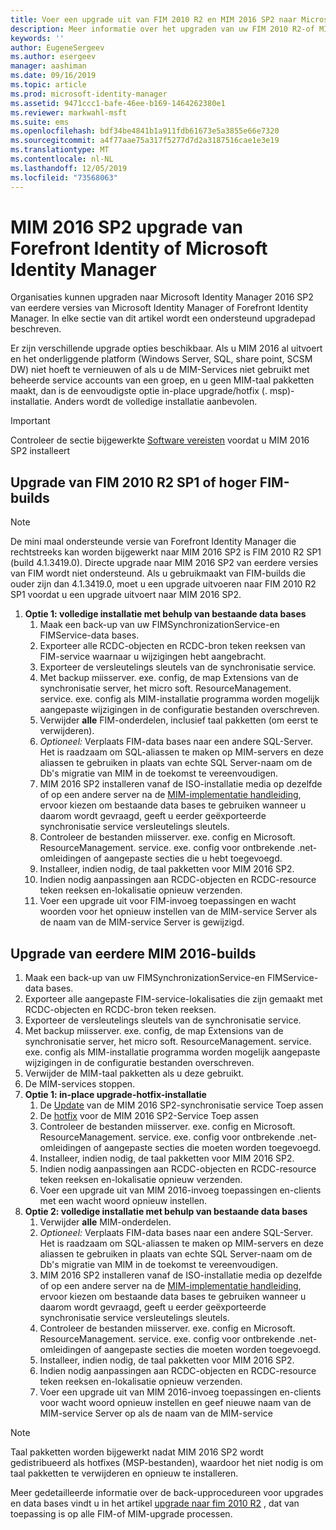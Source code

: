```yaml
---
title: Voer een upgrade uit van FIM 2010 R2 en MIM 2016 SP2 naar Microsoft Identity Manager 2016 Service Pack 2 | Microsoft Docs
description: Meer informatie over het upgraden van uw FIM 2010 R2-of MIM 2016 SP2-onderdelen en het installeren van de onderdelen die nieuw zijn in MIM 2016.
keywords: ''
author: EugeneSergeev
ms.author: esergeev
manager: aashiman
ms.date: 09/16/2019
ms.topic: article
ms.prod: microsoft-identity-manager
ms.assetid: 9471ccc1-bafe-46ee-b169-1464262380e1
ms.reviewer: markwahl-msft
ms.suite: ems
ms.openlocfilehash: bdf34be4841b1a911fdb61673e5a3855e66e7320
ms.sourcegitcommit: a4f77aae75a317f5277d7d2a3187516cae1e3e19
ms.translationtype: MT
ms.contentlocale: nl-NL
ms.lasthandoff: 12/05/2019
ms.locfileid: "73568063"
---
```

# <a name="mim-2016-sp2-upgrade--from-forefront-identity--or-microsoft-identity-manager"></a>MIM 2016 SP2 upgrade van Forefront Identity of Microsoft Identity Manager

Organisaties kunnen upgraden naar Microsoft Identity Manager 2016 SP2 van eerdere versies van Microsoft Identity Manager of Forefront Identity Manager.  In elke sectie van dit artikel wordt een ondersteund upgradepad beschreven.

Er zijn verschillende upgrade opties beschikbaar. Als u MIM 2016 al uitvoert en het onderliggende platform (Windows Server, SQL, share point, SCSM DW) niet hoeft te vernieuwen of als u de MIM-Services niet gebruikt met beheerde service accounts van een groep, en u geen MIM-taal pakketten maakt, dan is de eenvoudigste optie in-place upgrade/hotfix (. msp)-installatie. Anders wordt de volledige installatie aanbevolen.

> [!IMPORTANT]
> Controleer de sectie bijgewerkte [Software vereisten](prepare-server-ws2016.md#software-prerequisites) voordat u MIM 2016 SP2 installeert

## <a name="upgrade-from-fim-2010-r2-sp1-or-later-fim-builds"></a>Upgrade van FIM 2010 R2 SP1 of hoger FIM-builds

> [!NOTE]
> De mini maal ondersteunde versie van Forefront Identity Manager die rechtstreeks kan worden bijgewerkt naar MIM 2016 SP2 is FIM 2010 R2 SP1 (build 4.1.3419.0). Directe upgrade naar MIM 2016 SP2 van eerdere versies van FIM wordt niet ondersteund. Als u gebruikmaakt van FIM-builds die ouder zijn dan 4.1.3419.0, moet u een upgrade uitvoeren naar FIM 2010 R2 SP1 voordat u een upgrade uitvoert naar MIM 2016 SP2.

1. **Optie 1: volledige installatie met behulp van bestaande data bases**
    1. Maak een back-up van uw FIMSynchronizationService-en FIMService-data bases.
    1. Exporteer alle RCDC-objecten en RCDC-bron teken reeksen van FIM-service waarnaar u wijzigingen hebt aangebracht.
    1. Exporteer de versleutelings sleutels van de synchronisatie service.
    1. Met backup miisserver. exe. config, de map Extensions van de synchronisatie server, het micro soft. ResourceManagement. service. exe. config als MIM-installatie programma worden mogelijk aangepaste wijzigingen in de configuratie bestanden overschreven.
    1. Verwijder **alle** FIM-onderdelen, inclusief taal pakketten (om eerst te verwijderen).
    1. *Optioneel:* Verplaats FIM-data bases naar een andere SQL-Server. Het is raadzaam om SQL-aliassen te maken op MIM-servers en deze aliassen te gebruiken in plaats van echte SQL Server-naam om de Db's migratie van MIM in de toekomst te vereenvoudigen.
    1. MIM 2016 SP2 installeren vanaf de ISO-installatie media op dezelfde of op een andere server na de [MIM-implementatie handleiding](microsoft-identity-manager-deploy.md), ervoor kiezen om bestaande data bases te gebruiken wanneer u daarom wordt gevraagd, geeft u eerder geëxporteerde synchronisatie service versleutelings sleutels.
    1. Controleer de bestanden miisserver. exe. config en Microsoft. ResourceManagement. service. exe. config voor ontbrekende .net-omleidingen of aangepaste secties die u hebt toegevoegd.
    1. Installeer, indien nodig, de taal pakketten voor MIM 2016 SP2.
    1. Indien nodig aanpassingen aan RCDC-objecten en RCDC-resource teken reeksen en-lokalisatie opnieuw verzenden.
    1. Voer een upgrade uit voor FIM-invoeg toepassingen en wacht woorden voor het opnieuw instellen van de MIM-service Server als de naam van de MIM-service Server is gewijzigd.
    
## <a name="upgrade-from-previous-mim-2016-builds"></a>Upgrade van eerdere MIM 2016-builds
1. Maak een back-up van uw FIMSynchronizationService-en FIMService-data bases.
1. Exporteer alle aangepaste FIM-service-lokalisaties die zijn gemaakt met RCDC-objecten en RCDC-bron teken reeksen.
1. Exporteer de versleutelings sleutels van de synchronisatie service.
1. Met backup miisserver. exe. config, de map Extensions van de synchronisatie server, het micro soft. ResourceManagement. service. exe. config als MIM-installatie programma worden mogelijk aangepaste wijzigingen in de configuratie bestanden overschreven.
1. Verwijder de MIM-taal pakketten als u deze gebruikt.
1. De MIM-services stoppen.
1. **Optie 1: in-place upgrade-hotfix-installatie**
    1. De [Update](https://www.microsoft.com/download/details.aspx?id=100412) van de MIM 2016 SP2-synchronisatie service Toep assen
    1. De [hotfix](https://www.microsoft.com/download/details.aspx?id=100412) voor de MIM 2016 SP2-Service Toep assen
    1. Controleer de bestanden miisserver. exe. config en Microsoft. ResourceManagement. service. exe. config voor ontbrekende .net-omleidingen of aangepaste secties die moeten worden toegevoegd.
    1. Installeer, indien nodig, de taal pakketten voor MIM 2016 SP2.
    1. Indien nodig aanpassingen aan RCDC-objecten en RCDC-resource teken reeksen en-lokalisatie opnieuw verzenden.
    1. Voer een upgrade uit van MIM 2016-invoeg toepassingen en-clients met een wacht woord opnieuw instellen.
1. **Optie 2: volledige installatie met behulp van bestaande data bases**
    1. Verwijder **alle** MIM-onderdelen.
    1. *Optioneel:* Verplaats FIM-data bases naar een andere SQL-Server. Het is raadzaam om SQL-aliassen te maken op MIM-servers en deze aliassen te gebruiken in plaats van echte SQL Server-naam om de Db's migratie van MIM in de toekomst te vereenvoudigen.
    1. MIM 2016 SP2 installeren vanaf de ISO-installatie media op dezelfde of op een andere server na de [MIM-implementatie handleiding](microsoft-identity-manager-deploy.md), ervoor kiezen om bestaande data bases te gebruiken wanneer u daarom wordt gevraagd, geeft u eerder geëxporteerde synchronisatie service versleutelings sleutels.
    1. Controleer de bestanden miisserver. exe. config en Microsoft. ResourceManagement. service. exe. config voor ontbrekende .net-omleidingen of aangepaste secties die moeten worden toegevoegd.
    1. Installeer, indien nodig, de taal pakketten voor MIM 2016 SP2.
    1. Indien nodig aanpassingen aan RCDC-objecten en RCDC-resource teken reeksen en-lokalisatie opnieuw verzenden.
    1. Voer een upgrade uit van MIM 2016-invoeg toepassingen en-clients voor wacht woord opnieuw instellen en geef nieuwe naam van de MIM-service Server op als de naam van de MIM-service

> [!NOTE]
> Taal pakketten worden bijgewerkt nadat MIM 2016 SP2 wordt gedistribueerd als hotfixes (MSP-bestanden), waardoor het niet nodig is om taal pakketten te verwijderen en opnieuw te installeren.

Meer gedetailleerde informatie over de back-upprocedureen voor upgrades en data bases vindt u in het artikel [upgrade naar fim 2010 R2](https://docs.microsoft.com/previous-versions/mim/jj134291%28v%3dws.10%29) , dat van toepassing is op alle FIM-of MIM-upgrade processen.
